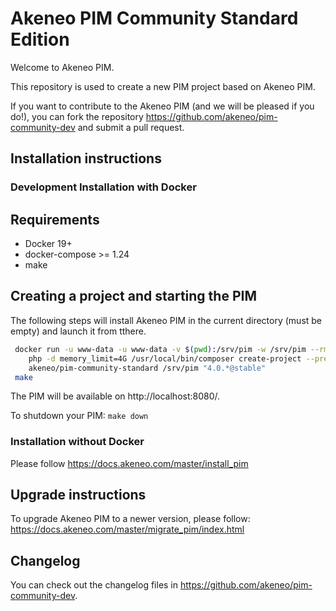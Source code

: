 Akeneo PIM Community Standard Edition
=====================================

Welcome to Akeneo PIM.

This repository is used to create a new PIM project based on Akeneo PIM.

If you want to contribute to the Akeneo PIM (and we will be pleased if you do!), you can fork the repository https://github.com/akeneo/pim-community-dev and submit a pull request.

Installation instructions
-------------------------

### Development Installation with Docker

## Requirements
 - Docker 19+
 - docker-compose >= 1.24
 - make

## Creating a project and starting the PIM
The following steps will install Akeneo PIM in the current directory (must be empty) and launch it from tthere.

```bash
 docker run -u www-data -u www-data -v $(pwd):/srv/pim -w /srv/pim --rm akeneo/pim-php-dev:4.0 \
    php -d memory_limit=4G /usr/local/bin/composer create-project --prefer-dist \
    akeneo/pim-community-standard /srv/pim "4.0.*@stable"
 make

```

The PIM will be available on http://localhost:8080/.

To shutdown your PIM: `make down`

### Installation without Docker

Please follow https://docs.akeneo.com/master/install_pim

Upgrade instructions
--------------------

To upgrade Akeneo PIM to a newer version, please follow:
https://docs.akeneo.com/master/migrate_pim/index.html

Changelog
---------
You can check out the changelog files in https://github.com/akeneo/pim-community-dev.
